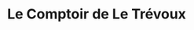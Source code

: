 ---
title: "Le Comptoir de Le Trévoux"
url: /le-trevoux/le-comptoir-de-le-trevoux/
shop: commodité
---